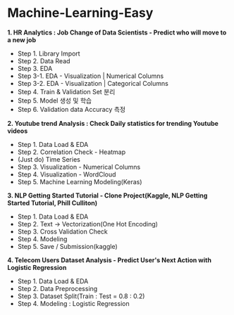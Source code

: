 # Machine-Learning-Easy

**1. HR Analytics : Job Change of Data Scientists - Predict who will move to a new job**
* Step 1. Library Import
* Step 2. Data Read
* Step 3. EDA
* Step 3-1. EDA - Visualization | Numerical Columns
* Step 3-2. EDA - Visualization | Categorical Columns
* Step 4. Train & Validation Set 분리
* Step 5. Model 생성 및 학습
* Step 6. Validation data Accuracy 측정

**2. Youtube trend Analysis : Check Daily statistics for trending Youtube videos**
* Step 1. Data Load & EDA
* Step 2. Correlation Check - Heatmap
* (Just do) Time Series
* Step 3. Visualization - Numerical Columns
* Step 4. Visualization - WordCloud
* Step 5. Machine Learning Modeling(Keras)

**3. NLP Getting Started Tutorial - Clone Project(Kaggle, NLP Getting Started Tutorial, Phill Culliton)**
* Step 1. Data Load & EDA
* Step 2. Text -> Vectorization(One Hot Encoding)
* Step 3. Cross Validation Check
* Step 4. Modeling
* Step 5. Save / Submission(kaggle)

**4. Telecom Users Dataset Analysis - Predict User's Next Action with Logistic Regression**
* Step 1. Data Load & EDA
* Step 2. Data Preprocessing
* Step 3. Dataset Split(Train : Test = 0.8 : 0.2)
* Step 4. Modeling : Logistic Regression

